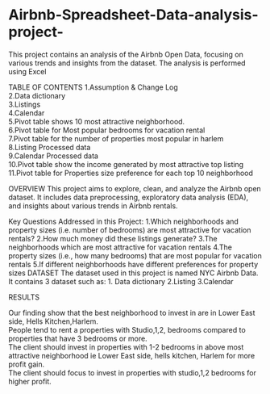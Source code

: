 # Airbnb-Spreadsheet-Data-analysis-project-
This project contains an analysis of the Airbnb Open Data, focusing on various trends and insights from the dataset. The analysis is performed using Excel

TABLE OF CONTENTS 
  1.Assumption & Change Log				
  2.Data dictionary				
  3.Listings				
  4.Calendar				
  5.Pivot table shows 10 most attractive neighborhood.				
  6.Pivot table for Most popular bedrooms for vacation rental				
  7.Pivot table for the number of properties most popular in harlem				
  8.Listing Processed data				
  9.Calendar Processed data				
  10.Pivot table show the income generated by most attractive top listing 				
  11.Pivot table for Properties size preference for each top 10 neighborhood		
  
  OVERVIEW 
  This project aims to explore, clean, and analyze the Airbnb open dataset. It includes data preprocessing, exploratory data analysis (EDA), and insights about various trends in Airbnb rentals.

  Key Questions Addressed in this Project:
    1.Which neighborhoods and property sizes (i.e. number of bedrooms) are most attractive for vacation rentals?
    2.How much money did these listings generate?
    3.The neighborhoods which are most attractive for vacation rentals
    4.The property sizes (i.e., how many bedrooms) that are most popular for vacation rentals
    5.If different neighborhoods have different preferences for property sizes
 DATASET 
The dataset used in this project is named NYC Airbnb Data. It contains 3 dataset  such as:
    1. Data dictionary
    2.Listing 
    3.Calendar 

RESULTS

Our finding show that the best  neighborhood  to invest in are in  Lower East side, Hells Kitchen,Harlem.					
People tend to rent a properties with Studio,1,2, bedrooms  compared to properties that have 3 bedrooms or more.					
The client should invest in properties with 1-2 bedrooms in above most attractive neighborhood ie Lower East side, hells kitchen, Harlem for more profit gain.		
The client should focus to invest in properties with studio,1,2 bedrooms  for higher profit.					
